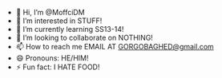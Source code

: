 - 👋 Hi, I’m @MoffciDM
- 👀 I’m interested in STUFF!
- 🌱 I’m currently learning SS13-14!
- 💞️ I’m looking to collaborate on NOTHING!
- 📫 How to reach me EMAIL AT GORGOBAGHED@gmail.com
- 😄 Pronouns: HE/HIM!
- ⚡ Fun fact: I HATE FOOD!

<!---
MoffciDM/MoffciDM is a ✨ special ✨ repository because its `README.md` (this file) appears on your GitHub profile.
You can click the Preview link to take a look at your changes.
--->
